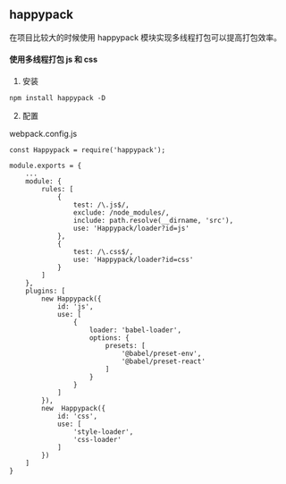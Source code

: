 ## happypack

在项目比较大的时候使用 happypack 模块实现多线程打包可以提高打包效率。


#### 使用多线程打包 js 和 css
1. 安装

```
npm install happypack -D
```

2. 配置

webpack.config.js
```
const Happypack = require('happypack');

module.exports = {
	...
	module: {
		rules: [
			{
				test: /\.js$/,
				exclude: /node_modules/,
				include: path.resolve(__dirname, 'src'),
				use: 'Happypack/loader?id=js'
			},
			{
				test: /\.css$/,
				use: 'Happypack/loader?id=css'	
			}
		]
	},
	plugins: [
		new Happypack({
			id: 'js',
			use: [
				{
					loader: 'babel-loader',
					options: {
						presets: [
							'@babel/preset-env',
							'@babel/preset-react'
						]
					}
				}
			]
		}),
		new  Happypack({
			id: 'css',
			use: [
				'style-loader',
				'css-loader'
			]
		})
	]
}
```
